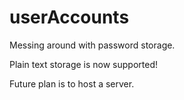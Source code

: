 # userAccounts

Messing around with password storage.

Plain text storage is now supported!

Future plan is to host a server.

